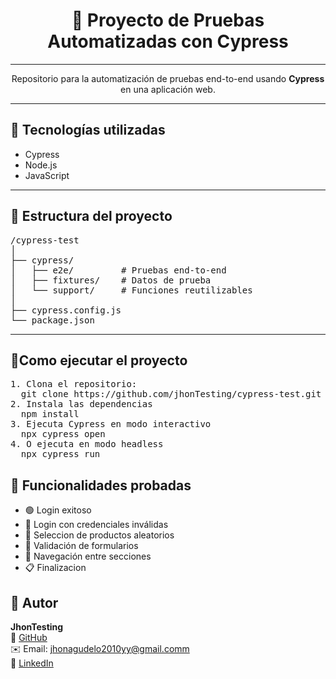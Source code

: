 
<h1 align="center">🧪 Proyecto de Pruebas Automatizadas con Cypress</h1>
<hr/>

<p align="center">
  Repositorio para la automatización de pruebas end-to-end usando <strong>Cypress</strong> en una aplicación web.
</p>

---

## 🚀 Tecnologías utilizadas
-  Cypress
-  Node.js
-  JavaScript

---


## 📂 Estructura del proyecto
<pre>
/cypress-test
│
├── cypress/
│   ├── e2e/         # Pruebas end-to-end
│   ├── fixtures/    # Datos de prueba
│   └── support/     # Funciones reutilizables
│
├── cypress.config.js
└── package.json
</pre>
---

## 🧪Como ejecutar el proyecto
<pre>
1. Clona el repositorio:
  git clone https://github.com/jhonTesting/cypress-test.git
2. Instala las dependencias
  npm install
3. Ejecuta Cypress en modo interactivo
  npx cypress open
4. O ejecuta en modo headless
  npx cypress run
</pre>

## 📌 Funcionalidades probadas
- 🟢 Login exitoso
- 🔴 Login con credenciales inválidas
- 🔄 Seleccion de productos aleatorios
- 📄 Validación de formularios
- 📌 Navegación entre secciones
- 📋 Finalizacion



## 🤖 Autor

**JhonTesting**  
🔗 [GitHub](https://github.com/jhonTesting)  
✉️ Email: jhonagudelo2010yy@gmail.comm  
📱 [LinkedIn](https://www.linkedin.com/in/jhoneduard/)

